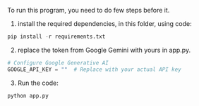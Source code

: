 To run this program, you need to do few steps before it.

1. install the required dependencies, in this folder, using code:
```python
pip install -r requirements.txt
```
2. replace the token from Google Gemini with yours in app.py.
```python
# Configure Google Generative AI
GOOGLE_API_KEY = ""  # Replace with your actual API key
```
3. Run the code:
```python
python app.py
```
